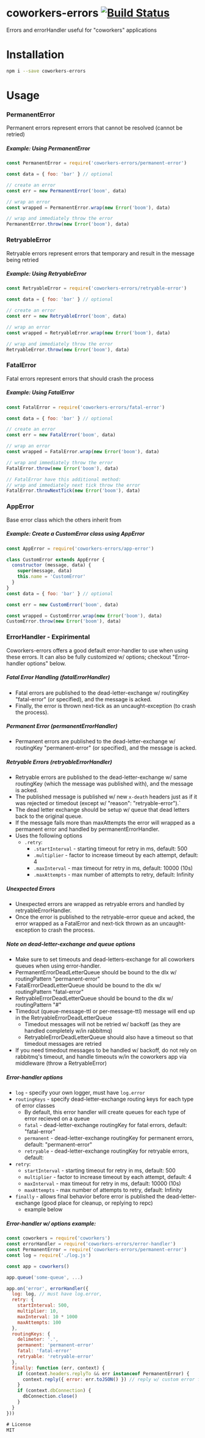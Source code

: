# coworkers-errors [![Build Status](https://travis-ci.org/tjmehta/coworkers-errors.svg?branch=master)](https://travis-ci.org/tjmehta/coworkers-errors)
Errors and errorHandler useful for "coworkers" applications

# Installation
```bash
npm i --save coworkers-errors
```

# Usage

### PermanentError
Permanent errors represent errors that cannot be resolved (cannot be retried)

##### Example: Using PermanentError
```js
const PermanentError = require('coworkers-errors/permanent-error')

const data = { foo: 'bar' } // optional

// create an error
const err = new PermanentError('boom', data)

// wrap an error
const wrapped = PermanentError.wrap(new Error('boom'), data)

// wrap and immediately throw the error
PermanentError.throw(new Error('boom'), data)
```

### RetryableError
Retryable errors represent errors that temporary and result in the message being retried

##### Example: Using RetryableError
```js
const RetryableError = require('coworkers-errors/retryable-error')

const data = { foo: 'bar' } // optional

// create an error
const err = new RetryableError('boom', data)

// wrap an error
const wrapped = RetryableError.wrap(new Error('boom'), data)

// wrap and immediately throw the error
RetryableError.throw(new Error('boom'), data)
```

### FatalError
Fatal errors represent errors that should crash the process

##### Example: Using FatalError
```js
const FatalError = require('coworkers-errors/fatal-error')

const data = { foo: 'bar' } // optional

// create an error
const err = new FatalError('boom', data)

// wrap an error
const wrapped = FatalError.wrap(new Error('boom'), data)

// wrap and immediately throw the error
FatalError.throw(new Error('boom'), data)

// FatalError have this additional method:
// wrap and immediately next tick throw the error
FatalError.throwNextTick(new Error('boom'), data)
```

### AppError
Base error class which the others inherit from

##### Example: Create a CustomError class using AppError
```js
const AppError = require('coworkers-errors/app-error')

class CustomError extends AppError {
  constructor (message, data) {
    super(message, data)
    this.name = 'CustomError'
  }
}
const data = { foo: 'bar' } // optional

const err = new CustomError('boom', data)

const wrapped = CustomError.wrap(new Error('boom'), data)
CustomError.throw(new Error('boom'), data)
```

### ErrorHandler - Expirimental
Coworkers-errors offers a good default error-handler to use when using these errors.
It can also be fully customized w/ options; checkout "Error-handler options" below.

##### Fatal Error Handling (fatalErrorHandler)
* Fatal errors are published to the dead-letter-exchange w/ routingKey "fatal-error" (or specified), and the message is acked.
* Finally, the error is thrown next-tick as an uncaught-exception (to crash the process).

##### Permanent Error (permanentErrorHandler)
* Permanent errors are published to the dead-letter-exchange w/ routingKey "permanent-error" (or specified), and the message is acked.

##### Retryable Errors (retryableErrorHandler)
* Retryable errors are published to the dead-letter-exchange w/ same routingKey (which the message was published with), and the message is acked.
* The published message is published w/ new `x-death` headers just as if it was rejected or timedout (except w/ "reason": "retryable-error").`
* The dead letter exchange should be setup w/ queue that dead letters back to the original queue.
* If the message fails more than maxAttempts the error will wrapped as a permanent error and handled by permanentErrorHandler.
* Uses the following options
  * `.retry`:
    * `.startInterval` - starting timeout for retry in ms, default: 500
    * `.multiplier` - factor to increase timeout by each attempt, default: 4
    * `.maxInterval` - max timeout for retry in ms, default: 10000 (10s)
    * `.maxAttempts` - max number of attempts to retry, default: Infinity

##### Unexpected Errors
* Unexpected errors are wrapped as retryable errors and handled by retryableErrorHandler.
* Once the error is published to the retryable-error queue and acked, the error wrapped as a FatalError and next-tick thrown as an uncaught-exception to crash the process.

##### Note on dead-letter-exchange and queue options
* Make sure to set timeouts and dead-letters-exchange for all coworkers queues when using error-handler.
* PermanentErrorDeadLetterQueue should be bound to the dlx w/ routingPattern "permanent-error"
* FatalErrorDeadLetterQueue should be bound to the dlx w/ routingPattern "fatal-error"
* RetryableErrorDeadLetterQueue should be bound to the dlx w/ routingPattern "#"
* Timedout (queue-message-ttl or per-message-ttl) message will end up in the RetryableErrorDeadLetterQueue
  * Timedout messages will not be retried w/ backoff (as they are handled completely w/in rabbitmq)
  * RetryableErrorDeadLetterQueue should also have a timeout so that timedout messages are retried
* If you need timedout messages to be handled w/ backoff, do not rely on rabbitmq's timeout, and handle timeouts w/in the coworkers app via middleware (throw a RetryableError)

##### Error-handler options
  * `log` - specify your own logger, must have `log.error`
  * `routingKeys` - specify dead-letter-exchange routing keys for each type of error classes
    * By default, this error handler will create queues for each type of error recieved on a queue
    * `fatal` - dead-letter-exchange routingKey for fatal errors, default: "fatal-error"
    * `permanent` - dead-letter-exchange routingKey for permanent errors, default: "permanent-error"
    * `retryable` - dead-letter-exchange routingKey for retryable errors, default: <same-as-message>
  * `retry`:
    * `startInterval` - starting timeout for retry in ms, default: 500
    * `multiplier` - factor to increase timeout by each attempt, default: 4
    * `maxInterval` - max timeout for retry in ms, default: 10000 (10s)
    * `maxAttempts` - max number of attempts to retry, default: Infinity
  * `finally` - allows final behavior before error is published the dead-letter-exchange (good place for cleanup, or replying to repc)
    * example below

##### Error-handler w/ options example:
```js
const coworkers = require('coworkers')
const errorHandler = require('coworkers-errors/error-handler')
const PermanentError = require('coworkers-errors/permanent-error')
const log = require('./log.js')

const app = coworkers()

app.queue('some-queue', ...)

app.on('error', errorHandler({
  log: log, // must have log.error,
  retry: {
    startInterval: 500,
    multiplier: 10,
    maxInterval: 10 * 1000
    maxAttempts: 100
  },
  routingKeys: {
    delimeter: '.',
    permanent: 'permanent-error'
    fatal: 'fatal-error'
    retryable: 'retryable-error'
  },
  finally: function (err, context) {
    if (context.headers.replyTo && err instanceof PermanentError) {
      context.reply({ error: err.toJSON() }) // reply w/ custom error format
    }
    if (context.dbConnection) {
      dbConnection.close()
    }
  }
}))

# License
MIT
